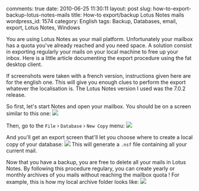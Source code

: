 comments: true
date: 2010-06-25 11:30:11
layout: post
slug: how-to-export-backup-lotus-notes-mails
title: How-to export/backup Lotus Notes mails
wordpress_id: 1574
category: English
tags: Backup, Databases, email, export, Lotus Notes, Windows

You are using Lotus Notes as your mail platform. Unfortunately your mailbox has a quota you've already reached and you need space. A solution consist in exporting regularly your mails on your local machine to free up your inbox. Here is a little article documenting the export procedure using the fat desktop client.

If screenshots were taken with a french version, instructions given here are for the english one. This will give you enough clues to perform the export whatever the localisation is. The Lotus Notes version I used was the 7.0.2 release.

So first, let's start Notes and open your mailbox. You should be on a screen similar to this one:
[![](http://kevin.deldycke.com/wp-content/uploads/2010/06/lotus-notes-mail-main-screen-300x217.png)](http://kevin.deldycke.com/wp-content/uploads/2010/06/lotus-notes-mail-main-screen.png)

Then, go to the `File` › `Database` › `New Copy` menu:
[![](http://kevin.deldycke.com/wp-content/uploads/2010/06/lotus-notes-database-export-menu-300x217.png)](http://kevin.deldycke.com/wp-content/uploads/2010/06/lotus-notes-database-export-menu.png)

And you'll get an export screen that'll let you choose where to create a local copy of your database:
[![](http://kevin.deldycke.com/wp-content/uploads/2010/06/export-screen-300x199.png)](http://kevin.deldycke.com/wp-content/uploads/2010/06/export-screen.png)
This will generate a `.nsf` file containing all your current mail.

Now that you have a backup, you are free to delete all your mails in Lotus Notes. By following this procedure regulary, you can create yearly or monthly archives of you mails without reaching the mailbox quota ! For example, this is how my local archive folder looks like:
[![](http://kevin.deldycke.com/wp-content/uploads/2010/06/lotus-notes-exported-mail-archives.png)](http://kevin.deldycke.com/wp-content/uploads/2010/06/lotus-notes-exported-mail-archives.png)
